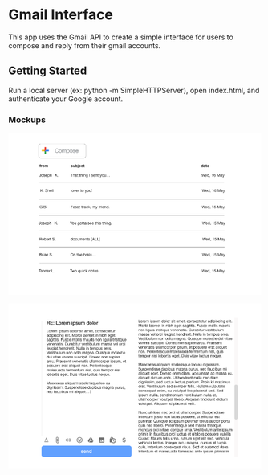 # Gmail Interface

This app uses the Gmail API to create a simple interface for users to compose and reply from their gmail accounts.

## Getting Started

Run a local server (ex: python -m SimpleHTTPServer), open index.html, and authenticate your Google account.

### Mockups

![inbox](https://raw.githubusercontent.com/agbales/gmail-interface/master/images/inbox.png)

![compose](https://raw.githubusercontent.com/agbales/gmail-interface/master/images/compose.png)
